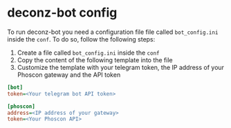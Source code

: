# deconz-bot config

To run deconz-bot you need a configuration file file called `bot_config.ini` inside the `conf`.
To do so, follow the following steps:

1. Create a file called `bot_config.ini` inside the `conf`
2. Copy the content of the following template into the file
3. Customize the template with your telegram token, the IP address of your Phoscon gateway and the API token


```ini
[bot]
token=<Your telegram bot API token>

[phoscon]
address=<IP address of your gateway>
token=<Your Phoscon API>
```
